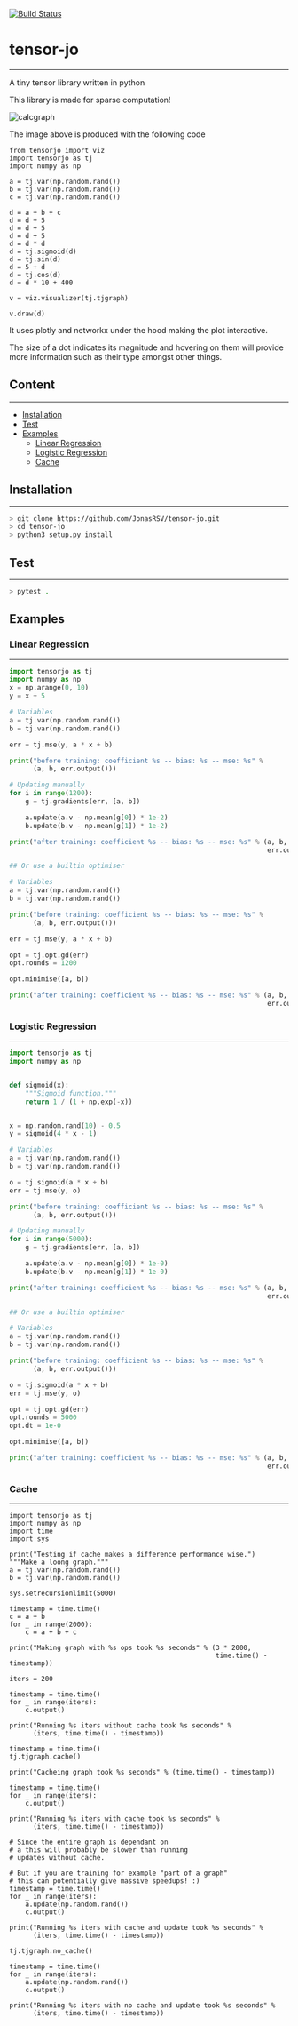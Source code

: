 [![Build Status](https://travis-ci.com/JonasRSV/tensor-jo.svg?branch=master)](https://travis-ci.com/JonasRSV/tensor-jo)

# tensor-jo

---

A tiny tensor library written in python

This library is made for sparse computation! 

![calcgraph](images/cgraph.png)

The image above is produced with the following code

```python3
from tensorjo import viz
import tensorjo as tj
import numpy as np

a = tj.var(np.random.rand())
b = tj.var(np.random.rand())
c = tj.var(np.random.rand())

d = a + b + c
d = d + 5
d = d + 5
d = d + 5
d = d * d
d = tj.sigmoid(d)
d = tj.sin(d)
d = 5 + d
d = tj.cos(d)
d = d * 10 + 400

v = viz.visualizer(tj.tjgraph)

v.draw(d)
```

It uses plotly and networkx under the hood making the plot interactive.

The size of a dot indicates its magnitude and hovering on them will provide more information such as their type amongst other things.


## Content
---

- [Installation](#installation)
- [Test](#test)
- [Examples](#examples)
  - [Linear Regression](#linear-regression)
  - [Logistic Regression](#logistic-regression)
  - [Cache](#cache)


## Installation
---

```bash
> git clone https://github.com/JonasRSV/tensor-jo.git
> cd tensor-jo
> python3 setup.py install
```


## Test
---

```bash
> pytest .
```


## Examples

### Linear Regression

---

```python
import tensorjo as tj
import numpy as np
x = np.arange(0, 10)
y = x + 5

# Variables
a = tj.var(np.random.rand())
b = tj.var(np.random.rand())

err = tj.mse(y, a * x + b)

print("before training: coefficient %s -- bias: %s -- mse: %s" %
      (a, b, err.output()))

# Updating manually
for i in range(1200):
    g = tj.gradients(err, [a, b])

    a.update(a.v - np.mean(g[0]) * 1e-2)
    b.update(b.v - np.mean(g[1]) * 1e-2)

print("after training: coefficient %s -- bias: %s -- mse: %s" % (a, b,
                                                                 err.output()))

## Or use a builtin optimiser

# Variables
a = tj.var(np.random.rand())
b = tj.var(np.random.rand())

print("before training: coefficient %s -- bias: %s -- mse: %s" %
      (a, b, err.output()))

err = tj.mse(y, a * x + b)

opt = tj.opt.gd(err)
opt.rounds = 1200

opt.minimise([a, b])

print("after training: coefficient %s -- bias: %s -- mse: %s" % (a, b,
                                                                 err.output()))
```

### Logistic Regression

---

```python
import tensorjo as tj
import numpy as np


def sigmoid(x):
    """Sigmoid function."""
    return 1 / (1 + np.exp(-x))


x = np.random.rand(10) - 0.5
y = sigmoid(4 * x - 1)

# Variables
a = tj.var(np.random.rand())
b = tj.var(np.random.rand())

o = tj.sigmoid(a * x + b)
err = tj.mse(y, o)

print("before training: coefficient %s -- bias: %s -- mse: %s" %
      (a, b, err.output()))

# Updating manually
for i in range(5000):
    g = tj.gradients(err, [a, b])

    a.update(a.v - np.mean(g[0]) * 1e-0)
    b.update(b.v - np.mean(g[1]) * 1e-0)

print("after training: coefficient %s -- bias: %s -- mse: %s" % (a, b,
                                                                 err.output()))

## Or use a builtin optimiser

# Variables
a = tj.var(np.random.rand())
b = tj.var(np.random.rand())

print("before training: coefficient %s -- bias: %s -- mse: %s" %
      (a, b, err.output()))

o = tj.sigmoid(a * x + b)
err = tj.mse(y, o)

opt = tj.opt.gd(err)
opt.rounds = 5000
opt.dt = 1e-0

opt.minimise([a, b])

print("after training: coefficient %s -- bias: %s -- mse: %s" % (a, b,
                                                                 err.output()))
```

### Cache

---

```python3
import tensorjo as tj
import numpy as np
import time
import sys

print("Testing if cache makes a difference performance wise.")
"""Make a loong graph."""
a = tj.var(np.random.rand())
b = tj.var(np.random.rand())

sys.setrecursionlimit(5000)

timestamp = time.time()
c = a + b
for _ in range(2000):
    c = a + b + c

print("Making graph with %s ops took %s seconds" % (3 * 2000,
                                                    time.time() - timestamp))

iters = 200

timestamp = time.time()
for _ in range(iters):
    c.output()

print("Running %s iters without cache took %s seconds" %
      (iters, time.time() - timestamp))

timestamp = time.time()
tj.tjgraph.cache()

print("Cacheing graph took %s seconds" % (time.time() - timestamp))

timestamp = time.time()
for _ in range(iters):
    c.output()

print("Running %s iters with cache took %s seconds" %
      (iters, time.time() - timestamp))

# Since the entire graph is dependant on
# a this will probably be slower than running
# updates without cache.

# But if you are training for example "part of a graph"
# this can potentially give massive speedups! :)
timestamp = time.time()
for _ in range(iters):
    a.update(np.random.rand())
    c.output()

print("Running %s iters with cache and update took %s seconds" %
      (iters, time.time() - timestamp))

tj.tjgraph.no_cache()

timestamp = time.time()
for _ in range(iters):
    a.update(np.random.rand())
    c.output()

print("Running %s iters with no cache and update took %s seconds" %
      (iters, time.time() - timestamp))
```

